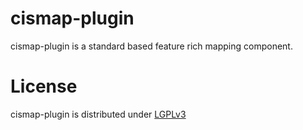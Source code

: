 cismap-plugin
=============

cismap-plugin is a standard based feature rich mapping component.

License
=======

cismap-plugin is distributed under [LGPLv3](https://github.com/cismet/cismap-plugin/blob/dev/LICENSE)
